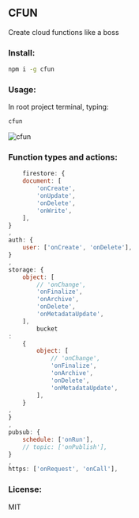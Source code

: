 ## CFUN

Create cloud functions like a boss

### Install:

```sh
npm i -g cfun
```

### Usage:

In root project terminal, typing:

```sh
cfun
```

![cfun](https://firebasestorage.googleapis.com/v0/b/classfunc-com.appspot.com/o/npm%2Fcfun%2F2022-04-17%2021.03.30.jpg?alt=media&token=f44bee5f-cceb-4e38-84cf-495a00c8b685)

### Function types and actions:

```js
    firestore: {
    document: [
        'onCreate',
        'onUpdate',
        'onDelete',
        'onWrite',
    ],
}
,
auth: {
    user: ['onCreate', 'onDelete'],
}
,
storage: {
    object: [
        // 'onChange',
        'onFinalize',
        'onArchive',
        'onDelete',
        'onMetadataUpdate',
    ],
        bucket
:
    {
        object: [
            // 'onChange',
            'onFinalize',
            'onArchive',
            'onDelete',
            'onMetadataUpdate',
        ],
    }
,
}
,
pubsub: {
    schedule: ['onRun'],
    // topic: ['onPublish'],
}
,
https: ['onRequest', 'onCall'],
```

### License:

MIT
